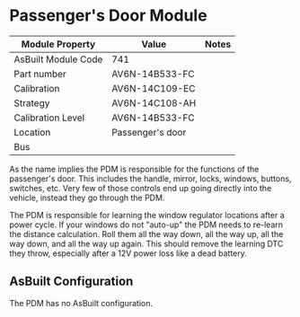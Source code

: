 # Passenger's Door Module

| Module Property     | Value            | Notes |
| ------------------- | ---------------- | ----- |
| AsBuilt Module Code | 741              |       |
| Part number         | AV6N-14B533-FC   |       |
| Calibration         | AV6N-14C109-EC   |       |
| Strategy            | AV6N-14C108-AH   |       |
| Calibration Level   | AV6N-14B533-FC   |       |
| Location            | Passenger's door |       |
| Bus                 |                  |       |

As the name implies the PDM is responsible for the functions of the passenger's door. This includes the handle, mirror, locks, windows, buttons, switches, etc. Very few of those controls end up going directly into the vehicle, instead they go through the PDM.

The PDM is responsible for learning the window regulator locations after a power cycle. If your windows do not "auto-up" the PDM needs to re-learn the distance calculation. Roll them all the way down, all the way up, all the way down, and all the way up again. This should remove the learning DTC they throw, especially after a 12V power loss like a dead battery.

## AsBuilt Configuration

The PDM has no AsBuilt configuration.
